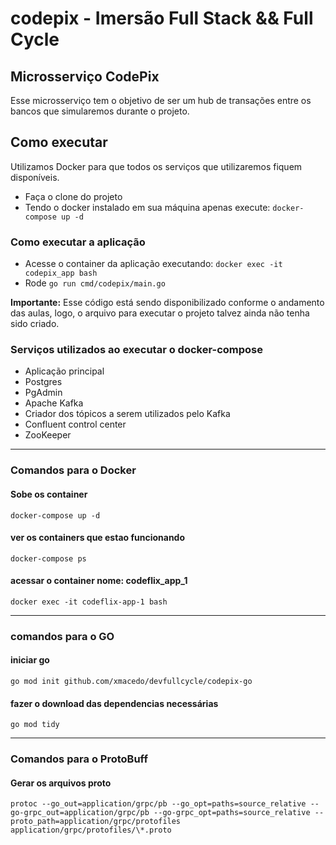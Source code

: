 # codepix - Imersão Full Stack && Full Cycle

## Microsserviço CodePix

Esse microsserviço tem o objetivo de ser um hub de transações entre os bancos que simularemos durante o projeto.

## Como executar

Utilizamos Docker para que todos os serviços que utilizaremos fiquem disponíveis.

- Faça o clone do projeto
- Tendo o docker instalado em sua máquina apenas execute:
  `docker-compose up -d`

### Como executar a aplicação

- Acesse o container da aplicação executando: `docker exec -it codepix_app bash`
- Rode `go run cmd/codepix/main.go`

**Importante:** Esse código está sendo disponibilizado conforme o andamento das aulas, logo, o arquivo para executar o projeto talvez ainda não tenha sido criado.

### Serviços utilizados ao executar o docker-compose

- Aplicação principal
- Postgres
- PgAdmin
- Apache Kafka
- Criador dos tópicos a serem utilizados pelo Kafka
- Confluent control center
- ZooKeeper

---

### Comandos para o Docker

#### Sobe os container

`docker-compose up -d`

#### ver os containers que estao funcionando

`docker-compose ps`

#### acessar o container nome: codeflix_app_1

`docker exec -it codeflix-app-1 bash`

---

### comandos para o GO

#### iniciar go

`go mod init github.com/xmacedo/devfullcycle/codepix-go`

#### fazer o download das dependencias necessárias

`go mod tidy`

---

### Comandos para o ProtoBuff

#### Gerar os arquivos proto

`protoc --go_out=application/grpc/pb --go_opt=paths=source_relative --go-grpc_out=application/grpc/pb --go-grpc_opt=paths=source_relative --proto_path=application/grpc/protofiles application/grpc/protofiles/\*.proto`
